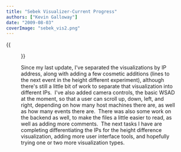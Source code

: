 ```yaml
---
title: "Sebek Visualizer-Current Progress"
authors: ["Kevin Galloway"]
date: "2009-08-03"
coverImage: "sebek_vis2.png"
---
```

{{<figure src="images/banner.png" alt="Banner" width="50%">}}

Since my last update, I've separated the visualizations by IP address, along with adding a few cosmetic additions (lines to the next event in the height different experiment), although there's still a little bit of work to separate that visualization into different IPs.  I've also added camera controls, the basic WSAD at the moment, so that a user can scroll up, down, left, and right, depending on how many host machines there are, as well as how many events there are.  There was also some work on the backend as well, to make the files a little easier to read, as well as adding more comments.  The next tasks I have are completing differentiating the IPs for the height difference visualization, adding more user interface tools, and hopefully trying one or two more visualization types.
